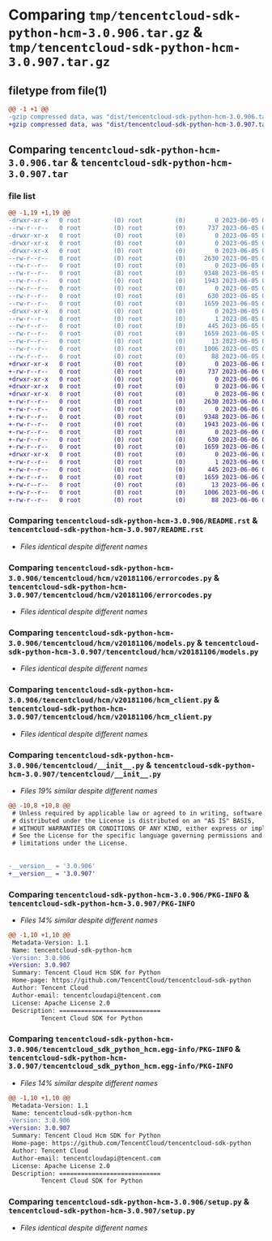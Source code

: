 # Comparing `tmp/tencentcloud-sdk-python-hcm-3.0.906.tar.gz` & `tmp/tencentcloud-sdk-python-hcm-3.0.907.tar.gz`

## filetype from file(1)

```diff
@@ -1 +1 @@
-gzip compressed data, was "dist/tencentcloud-sdk-python-hcm-3.0.906.tar", last modified: Mon Jun  5 00:35:46 2023, max compression
+gzip compressed data, was "dist/tencentcloud-sdk-python-hcm-3.0.907.tar", last modified: Tue Jun  6 02:28:03 2023, max compression
```

## Comparing `tencentcloud-sdk-python-hcm-3.0.906.tar` & `tencentcloud-sdk-python-hcm-3.0.907.tar`

### file list

```diff
@@ -1,19 +1,19 @@
-drwxr-xr-x   0 root         (0) root         (0)        0 2023-06-05 00:35:46.000000 tencentcloud-sdk-python-hcm-3.0.906/
--rw-r--r--   0 root         (0) root         (0)      737 2023-06-05 00:35:46.000000 tencentcloud-sdk-python-hcm-3.0.906/README.rst
-drwxr-xr-x   0 root         (0) root         (0)        0 2023-06-05 00:35:46.000000 tencentcloud-sdk-python-hcm-3.0.906/tencentcloud/
-drwxr-xr-x   0 root         (0) root         (0)        0 2023-06-05 00:35:46.000000 tencentcloud-sdk-python-hcm-3.0.906/tencentcloud/hcm/
-drwxr-xr-x   0 root         (0) root         (0)        0 2023-06-05 00:35:46.000000 tencentcloud-sdk-python-hcm-3.0.906/tencentcloud/hcm/v20181106/
--rw-r--r--   0 root         (0) root         (0)     2630 2023-06-05 00:35:46.000000 tencentcloud-sdk-python-hcm-3.0.906/tencentcloud/hcm/v20181106/errorcodes.py
--rw-r--r--   0 root         (0) root         (0)        0 2023-06-05 00:35:46.000000 tencentcloud-sdk-python-hcm-3.0.906/tencentcloud/hcm/v20181106/__init__.py
--rw-r--r--   0 root         (0) root         (0)     9348 2023-06-05 00:35:46.000000 tencentcloud-sdk-python-hcm-3.0.906/tencentcloud/hcm/v20181106/models.py
--rw-r--r--   0 root         (0) root         (0)     1943 2023-06-05 00:35:46.000000 tencentcloud-sdk-python-hcm-3.0.906/tencentcloud/hcm/v20181106/hcm_client.py
--rw-r--r--   0 root         (0) root         (0)        0 2023-06-05 00:35:46.000000 tencentcloud-sdk-python-hcm-3.0.906/tencentcloud/hcm/__init__.py
--rw-r--r--   0 root         (0) root         (0)      630 2023-06-05 00:35:46.000000 tencentcloud-sdk-python-hcm-3.0.906/tencentcloud/__init__.py
--rw-r--r--   0 root         (0) root         (0)     1659 2023-06-05 00:35:46.000000 tencentcloud-sdk-python-hcm-3.0.906/PKG-INFO
-drwxr-xr-x   0 root         (0) root         (0)        0 2023-06-05 00:35:46.000000 tencentcloud-sdk-python-hcm-3.0.906/tencentcloud_sdk_python_hcm.egg-info/
--rw-r--r--   0 root         (0) root         (0)        1 2023-06-05 00:35:46.000000 tencentcloud-sdk-python-hcm-3.0.906/tencentcloud_sdk_python_hcm.egg-info/dependency_links.txt
--rw-r--r--   0 root         (0) root         (0)      445 2023-06-05 00:35:46.000000 tencentcloud-sdk-python-hcm-3.0.906/tencentcloud_sdk_python_hcm.egg-info/SOURCES.txt
--rw-r--r--   0 root         (0) root         (0)     1659 2023-06-05 00:35:46.000000 tencentcloud-sdk-python-hcm-3.0.906/tencentcloud_sdk_python_hcm.egg-info/PKG-INFO
--rw-r--r--   0 root         (0) root         (0)       13 2023-06-05 00:35:46.000000 tencentcloud-sdk-python-hcm-3.0.906/tencentcloud_sdk_python_hcm.egg-info/top_level.txt
--rw-r--r--   0 root         (0) root         (0)     1006 2023-06-05 00:35:46.000000 tencentcloud-sdk-python-hcm-3.0.906/setup.py
--rw-r--r--   0 root         (0) root         (0)       88 2023-06-05 00:35:46.000000 tencentcloud-sdk-python-hcm-3.0.906/setup.cfg
+drwxr-xr-x   0 root         (0) root         (0)        0 2023-06-06 02:28:03.000000 tencentcloud-sdk-python-hcm-3.0.907/
+-rw-r--r--   0 root         (0) root         (0)      737 2023-06-06 02:28:03.000000 tencentcloud-sdk-python-hcm-3.0.907/README.rst
+drwxr-xr-x   0 root         (0) root         (0)        0 2023-06-06 02:28:03.000000 tencentcloud-sdk-python-hcm-3.0.907/tencentcloud/
+drwxr-xr-x   0 root         (0) root         (0)        0 2023-06-06 02:28:03.000000 tencentcloud-sdk-python-hcm-3.0.907/tencentcloud/hcm/
+drwxr-xr-x   0 root         (0) root         (0)        0 2023-06-06 02:28:03.000000 tencentcloud-sdk-python-hcm-3.0.907/tencentcloud/hcm/v20181106/
+-rw-r--r--   0 root         (0) root         (0)     2630 2023-06-06 02:28:03.000000 tencentcloud-sdk-python-hcm-3.0.907/tencentcloud/hcm/v20181106/errorcodes.py
+-rw-r--r--   0 root         (0) root         (0)        0 2023-06-06 02:28:03.000000 tencentcloud-sdk-python-hcm-3.0.907/tencentcloud/hcm/v20181106/__init__.py
+-rw-r--r--   0 root         (0) root         (0)     9348 2023-06-06 02:28:03.000000 tencentcloud-sdk-python-hcm-3.0.907/tencentcloud/hcm/v20181106/models.py
+-rw-r--r--   0 root         (0) root         (0)     1943 2023-06-06 02:28:03.000000 tencentcloud-sdk-python-hcm-3.0.907/tencentcloud/hcm/v20181106/hcm_client.py
+-rw-r--r--   0 root         (0) root         (0)        0 2023-06-06 02:28:03.000000 tencentcloud-sdk-python-hcm-3.0.907/tencentcloud/hcm/__init__.py
+-rw-r--r--   0 root         (0) root         (0)      630 2023-06-06 02:28:03.000000 tencentcloud-sdk-python-hcm-3.0.907/tencentcloud/__init__.py
+-rw-r--r--   0 root         (0) root         (0)     1659 2023-06-06 02:28:03.000000 tencentcloud-sdk-python-hcm-3.0.907/PKG-INFO
+drwxr-xr-x   0 root         (0) root         (0)        0 2023-06-06 02:28:03.000000 tencentcloud-sdk-python-hcm-3.0.907/tencentcloud_sdk_python_hcm.egg-info/
+-rw-r--r--   0 root         (0) root         (0)        1 2023-06-06 02:28:03.000000 tencentcloud-sdk-python-hcm-3.0.907/tencentcloud_sdk_python_hcm.egg-info/dependency_links.txt
+-rw-r--r--   0 root         (0) root         (0)      445 2023-06-06 02:28:03.000000 tencentcloud-sdk-python-hcm-3.0.907/tencentcloud_sdk_python_hcm.egg-info/SOURCES.txt
+-rw-r--r--   0 root         (0) root         (0)     1659 2023-06-06 02:28:03.000000 tencentcloud-sdk-python-hcm-3.0.907/tencentcloud_sdk_python_hcm.egg-info/PKG-INFO
+-rw-r--r--   0 root         (0) root         (0)       13 2023-06-06 02:28:03.000000 tencentcloud-sdk-python-hcm-3.0.907/tencentcloud_sdk_python_hcm.egg-info/top_level.txt
+-rw-r--r--   0 root         (0) root         (0)     1006 2023-06-06 02:28:03.000000 tencentcloud-sdk-python-hcm-3.0.907/setup.py
+-rw-r--r--   0 root         (0) root         (0)       88 2023-06-06 02:28:03.000000 tencentcloud-sdk-python-hcm-3.0.907/setup.cfg
```

### Comparing `tencentcloud-sdk-python-hcm-3.0.906/README.rst` & `tencentcloud-sdk-python-hcm-3.0.907/README.rst`

 * *Files identical despite different names*

### Comparing `tencentcloud-sdk-python-hcm-3.0.906/tencentcloud/hcm/v20181106/errorcodes.py` & `tencentcloud-sdk-python-hcm-3.0.907/tencentcloud/hcm/v20181106/errorcodes.py`

 * *Files identical despite different names*

### Comparing `tencentcloud-sdk-python-hcm-3.0.906/tencentcloud/hcm/v20181106/models.py` & `tencentcloud-sdk-python-hcm-3.0.907/tencentcloud/hcm/v20181106/models.py`

 * *Files identical despite different names*

### Comparing `tencentcloud-sdk-python-hcm-3.0.906/tencentcloud/hcm/v20181106/hcm_client.py` & `tencentcloud-sdk-python-hcm-3.0.907/tencentcloud/hcm/v20181106/hcm_client.py`

 * *Files identical despite different names*

### Comparing `tencentcloud-sdk-python-hcm-3.0.906/tencentcloud/__init__.py` & `tencentcloud-sdk-python-hcm-3.0.907/tencentcloud/__init__.py`

 * *Files 19% similar despite different names*

```diff
@@ -10,8 +10,8 @@
 # Unless required by applicable law or agreed to in writing, software
 # distributed under the License is distributed on an "AS IS" BASIS,
 # WITHOUT WARRANTIES OR CONDITIONS OF ANY KIND, either express or implied.
 # See the License for the specific language governing permissions and
 # limitations under the License.
 
 
-__version__ = '3.0.906'
+__version__ = '3.0.907'
```

### Comparing `tencentcloud-sdk-python-hcm-3.0.906/PKG-INFO` & `tencentcloud-sdk-python-hcm-3.0.907/PKG-INFO`

 * *Files 14% similar despite different names*

```diff
@@ -1,10 +1,10 @@
 Metadata-Version: 1.1
 Name: tencentcloud-sdk-python-hcm
-Version: 3.0.906
+Version: 3.0.907
 Summary: Tencent Cloud Hcm SDK for Python
 Home-page: https://github.com/TencentCloud/tencentcloud-sdk-python
 Author: Tencent Cloud
 Author-email: tencentcloudapi@tencent.com
 License: Apache License 2.0
 Description: ============================
         Tencent Cloud SDK for Python
```

### Comparing `tencentcloud-sdk-python-hcm-3.0.906/tencentcloud_sdk_python_hcm.egg-info/PKG-INFO` & `tencentcloud-sdk-python-hcm-3.0.907/tencentcloud_sdk_python_hcm.egg-info/PKG-INFO`

 * *Files 14% similar despite different names*

```diff
@@ -1,10 +1,10 @@
 Metadata-Version: 1.1
 Name: tencentcloud-sdk-python-hcm
-Version: 3.0.906
+Version: 3.0.907
 Summary: Tencent Cloud Hcm SDK for Python
 Home-page: https://github.com/TencentCloud/tencentcloud-sdk-python
 Author: Tencent Cloud
 Author-email: tencentcloudapi@tencent.com
 License: Apache License 2.0
 Description: ============================
         Tencent Cloud SDK for Python
```

### Comparing `tencentcloud-sdk-python-hcm-3.0.906/setup.py` & `tencentcloud-sdk-python-hcm-3.0.907/setup.py`

 * *Files identical despite different names*

